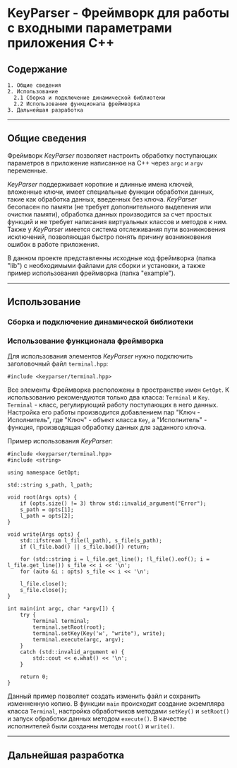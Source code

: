 # KeyParser - Фреймворк для работы с входными параметрами приложения C++

## Содержание

    1. Общие сведения
    2. Использование
      2.1 Сборка и подключение динамической библиотеки
      2.2 Использование функционала фреймворка
    3. Дальнейшая разработка

---
## Общие сведения
Фреймворк *KeyParser* позволяет настроить обработку поступающих параметров в приложение написанное на C++ через `argc` и `argv` переменные.

*KeyParser* поддерживает короткие и длинные имена ключей, вложенные ключи, имеет специальные функции обработки данных, такие как обработка данных, введенных без ключа.
*KeyParser* бесопасен по памяти (не требует дополнительного выделения или очистки памяти), обработка данных производится за счет простых функций и не требует написания виртуальных классов и методов к ним.
Также у *KeyParser* имеется система отслеживания пути возникновения исключений, позволяющая быстро понять причину возникновения ошибок в работе приложения.

В данном проекте представленны исходные код фреймворка (папка "lib") с необходимыми файлами для сборки и установки, а также пример использования фреймворка (папка "example").

---
## Использование

### Сборка и подключение динамической библиотеки

### Использование функционала фреймворка
Для использования элементов *KeyParser* нужно подключить заголовочный файл `terminal.hpp`:

    #include <keyparser/terminal.hpp>

Все элементы Фреймворка расположены в пространстве имен `GetOpt`. К использованию рекомендуются только два класса: `Terminal` и `Key`.
`Terminal` - класс, регулирующий работу поступающих в него данных. Настройка его работы производится добавлением пар "Ключ - Исполнитель", где "Ключ" - объект класса `Key`, а "Исполнитель" - функция, производящая обработку данных для заданного ключа.

Пример использования *KeyParser*:

    #include <keyparser/terminal.hpp>
    #include <string>

    using namespace GetOpt;

    std::string s_path, l_path;

    void root(Args opts) {
		if (opts.size() != 3) throw std::invalid_argument("Error");
		s_path = opts[1];
		l_path = opts[2];
	}

    void write(Args opts) {
        std::ifstream l_file(l_path), s_file(s_path);
        if (l_file.bad() || s_file.bad()) return;
        
        for (std::string i = l_file.get_line(); !l_file().eof(); i = l_file.get_line()) s_file << i << '\n';
        for (auto &i : opts) s_file << i << '\n';

        l_file.close();
        s_file.close();
    }

    int main(int argc, char *argv[]) {
        try {
            Terminal terminal;
            terminal.setRoot(root);
            terminal.setKey(Key('w', "write"), write);
            terminal.execute(argc, argv);
        }
        catch (std::invalid_argument e) {
            std::cout << e.what() << '\n';
        }

        return 0;
    }

Данный пример позволяет создать изменить файл и сохранить изменненную копию.
В функции `main` происходит создание экземпляра класса `Terminal`, настройка обработчиков методами `setKey()` и `setRoot()` и запуск обработки данных методом `execute()`.
В качестве исполнителей были созданны методы `root()` и `write()`.

---
## Дальнейшая разработка
